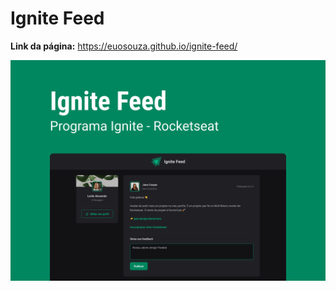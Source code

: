 # Ignite Feed

**Link da página:** https://euosouza.github.io/ignite-feed/

![Capa do Projeto](./src/assets/images/bg-readme.png)